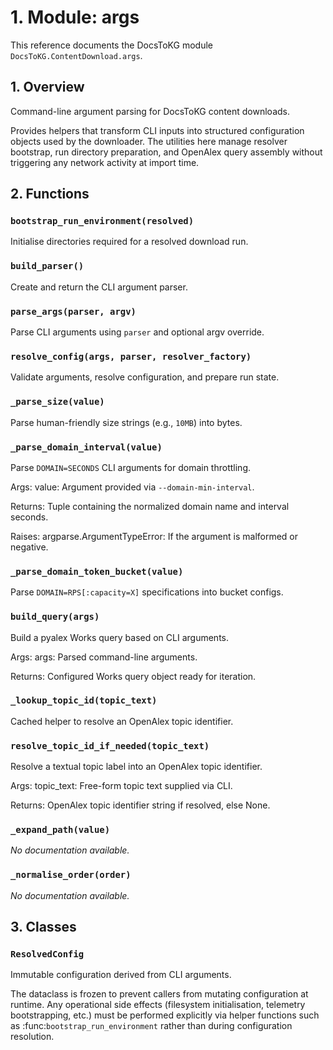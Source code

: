 # 1. Module: args

This reference documents the DocsToKG module ``DocsToKG.ContentDownload.args``.

## 1. Overview

Command-line argument parsing for DocsToKG content downloads.

Provides helpers that transform CLI inputs into structured configuration
objects used by the downloader. The utilities here manage resolver bootstrap,
run directory preparation, and OpenAlex query assembly without triggering any
network activity at import time.

## 2. Functions

### `bootstrap_run_environment(resolved)`

Initialise directories required for a resolved download run.

### `build_parser()`

Create and return the CLI argument parser.

### `parse_args(parser, argv)`

Parse CLI arguments using ``parser`` and optional argv override.

### `resolve_config(args, parser, resolver_factory)`

Validate arguments, resolve configuration, and prepare run state.

### `_parse_size(value)`

Parse human-friendly size strings (e.g., ``10MB``) into bytes.

### `_parse_domain_interval(value)`

Parse ``DOMAIN=SECONDS`` CLI arguments for domain throttling.

Args:
value: Argument provided via ``--domain-min-interval``.

Returns:
Tuple containing the normalized domain name and interval seconds.

Raises:
argparse.ArgumentTypeError: If the argument is malformed or negative.

### `_parse_domain_token_bucket(value)`

Parse ``DOMAIN=RPS[:capacity=X]`` specifications into bucket configs.

### `build_query(args)`

Build a pyalex Works query based on CLI arguments.

Args:
args: Parsed command-line arguments.

Returns:
Configured Works query object ready for iteration.

### `_lookup_topic_id(topic_text)`

Cached helper to resolve an OpenAlex topic identifier.

### `resolve_topic_id_if_needed(topic_text)`

Resolve a textual topic label into an OpenAlex topic identifier.

Args:
topic_text: Free-form topic text supplied via CLI.

Returns:
OpenAlex topic identifier string if resolved, else None.

### `_expand_path(value)`

*No documentation available.*

### `_normalise_order(order)`

*No documentation available.*

## 3. Classes

### `ResolvedConfig`

Immutable configuration derived from CLI arguments.

The dataclass is frozen to prevent callers from mutating configuration at
runtime. Any operational side effects (filesystem initialisation, telemetry
bootstrapping, etc.) must be performed explicitly via helper functions such
as :func:`bootstrap_run_environment` rather than during configuration
resolution.
